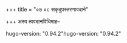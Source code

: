 +++
title = "०७ ०८ सकृदुपस्तरणावदाने"

+++
अस्य त्ववदानविधिमाह–

hugo-version: "0.94.2"hugo-version: "0.94.2"